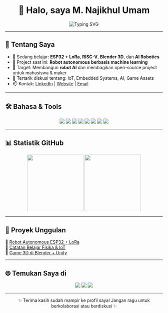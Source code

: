 <!-- Banner animasi -->
<h1 align="center">👋 Halo, saya M. Najikhul Umam</h1>
<p align="center">
  <img src="https://readme-typing-svg.herokuapp.com?font=Fira+Code&size=22&duration=4000&pause=1000&color=1F75C8&center=true&vCenter=true&width=600&lines=Mahasiswa+Fisika+%7C+IoT+%26+Robotics+Enthusiast;Belajar+AI%2C+Embedded+Systems%2C+%26+Game+Dev;Open+Source+Maker+dan+DIY+Projects" alt="Typing SVG" />
</p>

---

## 🚀 Tentang Saya
- 🌱 Sedang belajar: **ESP32 + LoRa**, **RISC-V**, **Blender 3D**, dan **AI Robotics**  
- 🔭 Project saat ini: **Robot autonomous berbasis machine learning**  
- 🎯 Target: Membangun **robot AI** dan membagikan open-source project untuk mahasiswa & maker  
- 💬 Tertarik diskusi tentang: IoT, Embedded Systems, AI, Game Assets  
- 📫 Kontak: [LinkedIn](#) | [Website](#) | [Email](mailto:youremail@example.com)

--- 

## 🛠️ Bahasa & Tools
<p align="center">
  <img src="https://img.shields.io/badge/C-00599C?style=for-the-badge&logo=c&logoColor=white"/>
  <img src="https://img.shields.io/badge/C++-00599C?style=for-the-badge&logo=c%2B%2B&logoColor=white"/>
  <img src="https://img.shields.io/badge/Python-3776AB?style=for-the-badge&logo=python&logoColor=white"/>
  <img src="https://img.shields.io/badge/Arduino-00979D?style=for-the-badge&logo=arduino&logoColor=white"/>
  <img src="https://img.shields.io/badge/ESP32-000000?style=for-the-badge&logo=espressif&logoColor=white"/>
  <img src="https://img.shields.io/badge/RISC--V-283272?style=for-the-badge&logo=risc-v&logoColor=white"/>
  <img src="https://img.shields.io/badge/Blender-F5792A?style=for-the-badge&logo=blender&logoColor=white"/>
  <img src="https://img.shields.io/badge/Unity-000000?style=for-the-badge&logo=unity&logoColor=white"/>
</p>

---

## 📊 Statistik GitHub
<p align="center">
  <img src="https://github-readme-stats.vercel.app/api?username=USERNAME&show_icons=true&theme=tokyonight" height="180"/>
  <img src="https://github-readme-stats.vercel.app/api/top-langs/?username=USERNAME&layout=compact&theme=tokyonight" height="180"/>
</p>

---

## 📂 Proyek Unggulan
🔹 [Robot Autonomous ESP32 + LoRa](#)  
🔹 [Catatan Belajar Fisika & IoT](#)  
🔹 [Game 3D di Blender + Unity](#)  

---

## 🌐 Temukan Saya di
<p align="center">
  <a href="#"><img src="https://img.shields.io/badge/LinkedIn-blue?style=for-the-badge&logo=linkedin&logoColor=white"/></a>
  <a href="#"><img src="https://img.shields.io/badge/Website-1F75C8?style=for-the-badge&logo=google-chrome&logoColor=white"/></a>
  <a href="mailto:youremail@example.com"><img src="https://img.shields.io/badge/Email-D14836?style=for-the-badge&logo=gmail&logoColor=white"/></a>
</p>

---

<p align="center">✨ Terima kasih sudah mampir ke profil saya! Jangan ragu untuk berkolaborasi atau berdiskusi ✨</p>
